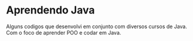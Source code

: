 <h1>Aprendendo Java</h1>

<p>Alguns codigos que desenvolvi em conjunto com diversos cursos de Java. Com o foco de aprender POO e codar em Java.</p>

